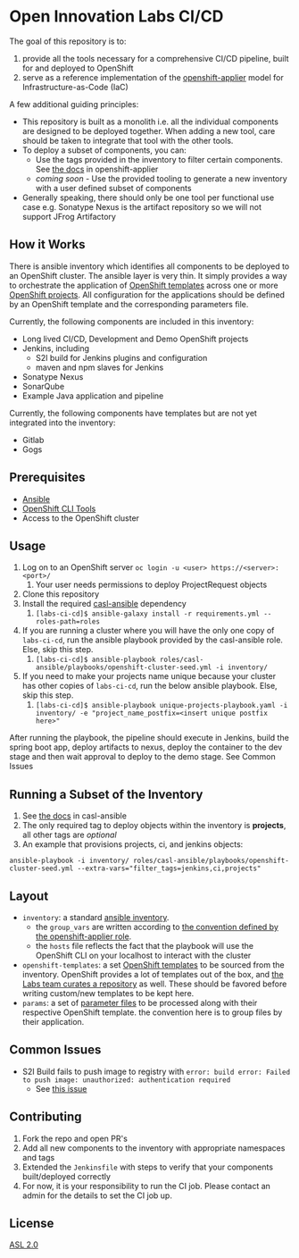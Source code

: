 # Open Innovation Labs CI/CD

The goal of this repository is to:

 1. provide all the tools necessary for a comprehensive CI/CD pipeline, built for and deployed to OpenShift
 2. serve as a reference implementation of the [openshift-applier](https://github.com/redhat-cop/casl-ansible/tree/master/roles/openshift-applier) model for Infrastructure-as-Code (IaC)

A few additional guiding principles:

* This repository is built as a monolith i.e. all the individual components are designed to be deployed together. When adding a new tool, care should be taken to integrate that tool with the other tools.
* To deploy a subset of components, you can:
  * Use the tags provided in the inventory to filter certain components. See [the docs](https://github.com/redhat-cop/casl-ansible/tree/master/roles/openshift-applier#filtering-content-based-on-tags) in openshift-applier
  * _coming soon_ - Use the provided tooling to generate a new inventory with a user defined subset of components
* Generally speaking, there should only be one tool per functional use case e.g. Sonatype Nexus is the artifact repository so we will not support JFrog Artifactory

## How it Works

There is ansible inventory which identifies all components to be deployed to an OpenShift cluster. The ansible layer is very thin. It simply provides a way to orchestrate the application of [OpenShift templates](https://docs.openshift.com/container-platform/3.6/dev_guide/templates.html) across one or more [OpenShift projects](https://docs.openshift.com/container-platform/3.6/architecture/core_concepts/projects_and_users.html#projects). All configuration for the applications should be defined by an OpenShift template and the corresponding parameters file.

Currently, the following components are included in this inventory:

* Long lived CI/CD, Development and Demo OpenShift projects
* Jenkins, including
  * S2I build for Jenkins plugins and configuration
  * maven and npm slaves for Jenkins
* Sonatype Nexus
* SonarQube
* Example Java application and pipeline

Currently, the following components have templates but are not yet integrated into the inventory:

* Gitlab
* Gogs

## Prerequisites

* [Ansible](http://docs.ansible.com/ansible/latest/intro_installation.html)
* [OpenShift CLI Tools](https://docs.openshift.com/container-platform/3.6/cli_reference/get_started_cli.html)
* Access to the OpenShift cluster

## Usage

1. Log on to an OpenShift server `oc login -u <user> https://<server>:<port>/`
    1. Your user needs permissions to deploy ProjectRequest objects
2. Clone this repository
3. Install the required [casl-ansible](https://github.com/redhat-cop/casl-ansible) dependency
    1. `[labs-ci-cd]$ ansible-galaxy install -r requirements.yml --roles-path=roles`
4. If you are running a cluster where you will have the only one copy of `labs-ci-cd`, run the ansible playbook provided by the casl-ansible role. Else, skip this step.
    1. `[labs-ci-cd]$ ansible-playbook roles/casl-ansible/playbooks/openshift-cluster-seed.yml -i inventory/`
5. If you need to make your projects name unique because your cluster has other copies of `labs-ci-cd`, run the below ansible playbook. Else, skip this step.
    1. `[labs-ci-cd]$ ansible-playbook unique-projects-playbook.yaml -i inventory/ -e "project_name_postfix=<insert unique postfix here>"`

After running the playbook, the pipeline should execute in Jenkins, build the spring boot app, deploy artifacts to nexus, deploy the container to the dev stage and then wait approval to deploy to the demo stage. See Common Issues


## Running a Subset of the Inventory

1. See [the docs](https://github.com/redhat-cop/casl-ansible/tree/master/roles/openshift-applier#filtering-content-based-on-tags) in casl-ansible
2. The only required tag to deploy objects within the inventory is **projects**, all other tags are *optional*
3. An example that provisions projects, ci, and jenkins objects:
```
ansible-playbook -i inventory/ roles/casl-ansible/playbooks/openshift-cluster-seed.yml --extra-vars="filter_tags=jenkins,ci,projects"
```

## Layout
- `inventory`: a standard [ansible inventory](http://docs.ansible.com/ansible/latest/intro_inventory.html).
  - the `group_vars` are written according to [the convention defined by the openshift-applier role](https://github.com/redhat-cop/casl-ansible/tree/master/roles/openshift-applier#sourcing-openshift-object-definitions).
  -  the `hosts` file reflects the fact that the playbook will use the OpenShift CLI on your localhost to interact with the cluster
- `openshift-templates`: a set [OpenShift templates](https://docs.openshift.com/container-platform/3.6/dev_guide/templates.html) to be sourced from the inventory. OpenShift provides a lot of templates out of the box, and [the Labs team curates a repository](https://github.com/rht-labs/labs-ci-cd/tree/master/templates) as well. These should be favored before writing custom/new templates to be kept here.
- `params`: a set of [parameter files](https://docs.openshift.com/container-platform/3.6/dev_guide/templates.html#templates-parameters) to be processed along with their respective OpenShift template. the convention here is to group files by their application.

## Common Issues

- S2I Build fails to push image to registry with `error: build error: Failed to push image: unauthorized: authentication required`
  - See [this issue](https://github.com/openshift/origin/issues/4518)

## Contributing

1) Fork the repo and open PR's
2) Add all new components to the inventory with appropriate namespaces and tags
3) Extended the `Jenkinsfile` with steps to verify that your components built/deployed correctly
4) For now, it is your responsibility to run the CI job. Please contact an admin for the details to set the CI job up.

## License
[ASL 2.0](LICENSE)
